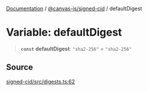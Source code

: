 [Documentation](../../../index.md) / [@canvas-js/signed-cid](../index.md) / defaultDigest

# Variable: defaultDigest

> **`const`** **defaultDigest**: `"sha2-256"` = `"sha2-256"`

## Source

[signed-cid/src/digests.ts:62](https://github.com/canvasxyz/canvas/blob/4c6b729f/packages/signed-cid/src/digests.ts#L62)
